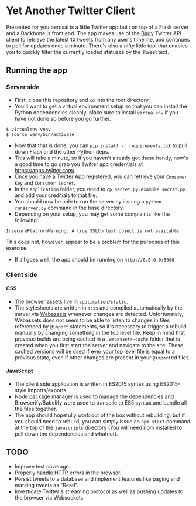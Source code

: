 # Yet Another Twitter Client

Presented for you perusal is a little Twitter app built on top of a Flask server and a Backbone.js front end. The app makes use of the [Birdy](https://github.com/inueni/birdy) Twitter API client to retrieve the latest 10 tweets from any user's timeline, and continues to poll for updates once a minute. There's also a nifty little tool that enables you to quickly filter the currently loaded statuses by the Tweet text.

## Running the app

### Server side
* First, clone this repository and `cd` into the root directory
* You'll want to get a virtual environment setup so that you can install the Python dependencies cleanly. Make sure to install `virtualenv` if you have not done so before you go further.
```
$ virtualenv venv
$ source venv/bin/activate
```
* Now that that is done, you can `pip install -r requirements.txt` to pull down Flask and the other Python deps.
* This will take a minute, so if you haven't already got these handy, now's a good time to go grab you Twitter app credentials at https://apps.twitter.com/
* Once you have a Twitter App registered, you can retrieve your `Consumer Key` and `Consumer Secret`.
* In the `application` folder, you need to `cp secret.py.example secret.py` and add your creditials to that file.
* You should now be able to run the server by issuing a `python runserver.py` command in the base directory.
* Depending on your setup, you may get some complaints like the following:
```
InsecurePlatformWarning: A true SSLContext object is not available
```
This does not, however, appear to be a problem for the purposes of this exercise.
* If all goes well, the app should be running on `http://0.0.0.0:5000`

### Client side
#### CSS
* The browser assets live in `application/static`.
* The stylesheets are written in `scss` and compiled automatically by the server via [Webassets](https://webassets.readthedocs.org/en/latest/) whenever changes are detected. Unfortunately, Webassets does not seem to be able to listen to changes in files referenced by `@import` statements, so it's necessary to trigger a rebuild manually by changing something in the top level file. Keep in mind that previous builds are being cached in a `.webassets-cache` folder that is created when you first start the server and navigate to the site. These cached versions will be used if ever your top level file is equal to a previous state, even if other changes are present in your `@import`ed files.

#### JavaScript
* The client side application is written in ES2015 syntax using ES2015-style imports/exports.
* Node package manager is used to manage the dependencies and Browserify/Babelify were used to transpile to ES5 syntax and bundle all the files together.
* The app should hopefully work out of the box without rebuilding, but if you should need to rebuild, you can simply issue an `npm start` command at the top of the `javascripts` directory (You will need npm installed to pull down the dependencies and whatnot).

## TODO
* Improve test coverage.
* Properly handle HTTP errors in the browser.
* Persist tweets to a database and implement features like paging and marking tweets as "Read".
* Investigate Twitter's streaming protocol as well as pushing updates to the browser via Websockets.
